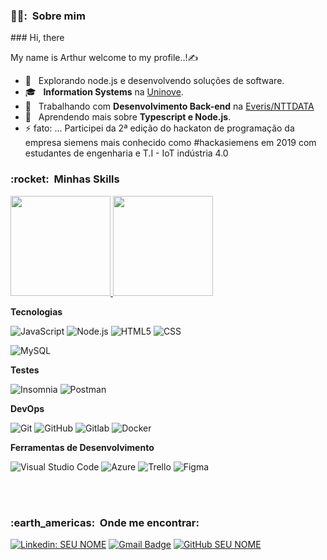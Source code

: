 <h3> 👨‍💼: &nbsp;Sobre mim </h3>
### Hi, there

My name is Arthur welcome to my profile..!✍

- 🔭 &nbsp; Explorando node.js e desenvolvendo soluções de software.
- 🎓 &nbsp; **Information Systems** na <a href="https://www.uninove.br/cursos/graduacao/presencial/sistemas-de-informacao">Uninove</a>.
- 💼 &nbsp; Trabalhando com **Desenvolvimento Back-end** na <a href="https://br.nttdata.com/">Everis/NTTDATA</a>
- 🐛 &nbsp; Aprendendo mais sobre **Typescript e Node.js**.
- ⚡ fato: ... Participei da 2ª edição do hackaton de programação da empresa siemens mais conhecido como #hackasiemens em 2019 com estudantes de engenharia e T.I - IoT indústria 4.0

<h3> :rocket: &nbsp;Minhas Skills </h3>

<a href="https://github.com/artstar10/github-readme-stats">
  <img height="160em" src="https://github-readme-stats.vercel.app/api?username=artstar10&show_icons=true&theme=dracula"/>
</a>
<a href="https://github.com/artstar10/convoychat">
  <img height="160em" src="https://github-readme-stats.vercel.app/api/top-langs/?username=artstar10&layout=compact&langs_count=16&theme=dracula"/>
</a>

**Tecnologias**

  ![JavaScript](https://img.shields.io/badge/-JavaScript-333333?style=flat&logo=javascript)
  ![Node.js](https://img.shields.io/badge/-Node.js-333333?style=flat&logo=node.js) 
  ![HTML5](https://img.shields.io/badge/-HTML5-333333?style=flat&logo=HTML5)
  ![CSS](https://img.shields.io/badge/-CSS-333333?style=flat&logo=CSS3&logoColor=1572B6)
  
  ![MySQL](https://img.shields.io/badge/-MySQL-333333?style=flat&logo=mysql)

**Testes**

  ![Insomnia](https://img.shields.io/badge/-Insomnia-333333?style=flat&logo=insomnia)
  ![Postman](https://img.shields.io/badge/-Postman-333333?style=flat&logo=postman)

**DevOps**

  ![Git](https://img.shields.io/badge/-Git-333333?style=flat&logo=git)
  ![GitHub](https://img.shields.io/badge/-GitHub-333333?style=flat&logo=github)
  ![Gitlab](https://img.shields.io/badge/-Gitlab-333333?style=flat&logo=gitlab)
  ![Docker](https://img.shields.io/badge/-Docker-333333?style=flat&logo=docker) 

**Ferramentas de Desenvolvimento**

  ![Visual Studio Code](https://img.shields.io/badge/-Visual%20Studio%20Code-333333?style=flat&logo=visual-studio-code&logoColor=007ACC)
  ![Azure](https://img.shields.io/badge/-AzureDevops-333333?style=flat&logo=azuredevops)
  ![Trello](https://img.shields.io/badge/-Trello-333333?style=flat&logo=trello&logoColor=007ACC)
  ![Figma](https://img.shields.io/badge/-Figma-333333?style=flat&logo=figma&logoColor=007ACC)
  

<br/>

<!-- <a href="https://github.com/artstar10">
  <img height="180em" src="https://github-readme-stats.vercel.app/api?username=artstar10&theme=dracula&show_icons=true" />
</a> -->

<br/>

<h3> :earth_americas: &nbsp;Onde me encontrar: </h3> 

[![Linkedin: SEU NOME](https://img.shields.io/badge/-USERNAME-blue?style=flat-square&logo=Linkedin&logoColor=white&link=https://www.linkedin.com/in/arthur-neves-de-oliveira-sistemas-de-informacao/)](https://www.linkedin.com/in/arthur-neves-de-oliveira-sistemas-de-informacao/)
[![Gmail Badge](https://img.shields.io/badge/-seuemail@email.com-006bed?style=flat-square&logo=Gmail&logoColor=white&link=mailto:SEU-EMAIL)](mailto:SEU-EMAIL)
[![GitHub SEU NOME](https://img.shields.io/github/followers/artstar10?label=follow&style=social)](LINK-DO-SEU-GITHUB)










